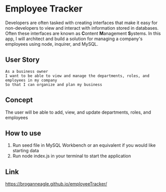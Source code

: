 # Employee Tracker

Developers are often tasked with creating interfaces that make it easy for non-developers to view and interact with information stored in databases. Often these interfaces are known as **C**ontent **M**anagement **S**ystems. In this app, I will architect and build a solution for managing a company's employees using node, inquirer, and MySQL.

## User Story
```
As a business owner
I want to be able to view and manage the departments, roles, and employees in my company
So that I can organize and plan my business
```
## Concept
The user will be able to
add, view, and update departments, roles, and employees

## How to use
1. Run seed file in MySQL Workbench or an equivalent if you would like starting data
2. Run node index.js in your terminal to start the application


## Link
https://broganneagle.github.io/employeeTracker/
